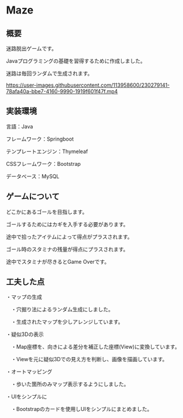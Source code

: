 # Maze

## 概要
迷路脱出ゲームです。

Javaプログラミングの基礎を習得するために作成しました。

迷路は毎回ランダムで生成されます。

https://user-images.githubusercontent.com/113958600/230279141-78afa40a-bbe7-4160-9990-1919f601f47f.mp4


## 実装環境

言語：Java

フレームワーク：Springboot

テンプレートエンジン：Thymeleaf

CSSフレームワーク：Bootstrap

データベース：MySQL

## ゲームについて
どこかにあるゴールを目指します。

ゴールするためにはカギを入手する必要があります。

途中で拾ったアイテムによって得点がプラスされます。

ゴール時のスタミナの残量が得点にプラスされます。

途中でスタミナが尽きるとGame Overです。

## 工夫した点

・マップの生成

　・穴掘り法によるランダム生成にしました。

　・生成されたマップを少しアレンジしています。
 
・疑似3Dの表示

　・Map座標を、向きによる差分を補正した座標(View)に変換しています。
 
　・Viewを元に疑似3Dでの見え方を判断し、画像を描画しています。

・オートマッピング

　・歩いた箇所のみマップ表示するようにしました。

・UIをシンプルに

　・Bootstrapのカードを使用しUIをシンプルにまとめました。

